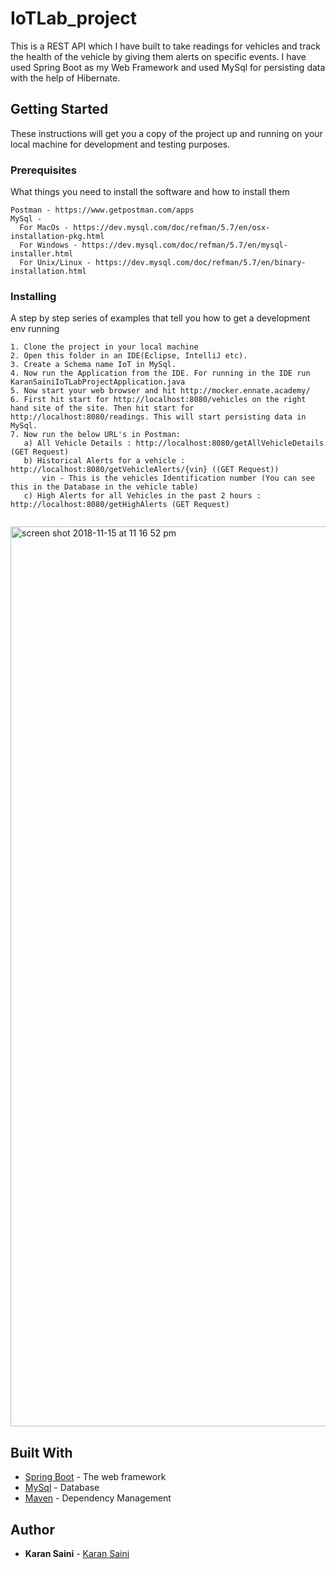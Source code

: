 # IoTLab_project

This is a REST API which I have built to take readings for vehicles and track the health of the vehicle by giving them alerts on specific events. I have used Spring Boot as my Web Framework and used MySql for persisting data with the help of Hibernate.

## Getting Started

These instructions will get you a copy of the project up and running on your local machine for development and testing purposes.

### Prerequisites

What things you need to install the software and how to install them

```
Postman - https://www.getpostman.com/apps
MySql - 
  For MacOs - https://dev.mysql.com/doc/refman/5.7/en/osx-installation-pkg.html
  For Windows - https://dev.mysql.com/doc/refman/5.7/en/mysql-installer.html
  For Unix/Linux - https://dev.mysql.com/doc/refman/5.7/en/binary-installation.html
```

### Installing

A step by step series of examples that tell you how to get a development env running

```
1. Clone the project in your local machine
2. Open this folder in an IDE(Eclipse, IntelliJ etc).
3. Create a Schema name IoT in MySql.
4. Now run the Application from the IDE. For running in the IDE run KaranSainiIoTLabProjectApplication.java
5. Now start your web browser and hit http://mocker.ennate.academy/
6. First hit start for http://localhost:8080/vehicles on the right hand site of the site. Then hit start for http://localhost:8080/readings. This will start persisting data in MySql.
7. Now run the below URL's in Postman:
   a) All Vehicle Details : http://localhost:8080/getAllVehicleDetails (GET Request)
   b) Historical Alerts for a vehicle : http://localhost:8080/getVehicleAlerts/{vin} ((GET Request))
       vin - This is the vehicles Identification number (You can see this in the Database in the vehicle table)
   c) High Alerts for all Vehicles in the past 2 hours : http://localhost:8080/getHighAlerts (GET Request)
  
```

 <img width="1440" alt="screen shot 2018-11-15 at 11 16 52 pm" src="https://user-images.githubusercontent.com/37518846/48597612-b045d700-e92c-11e8-8fee-3cefd44dc510.png">
 

## Built With

* [Spring Boot](https://spring.io/guides/gs/spring-boot/) - The web framework
* [MySql](https://www.mysql.com/) - Database
* [Maven](https://maven.apache.org/) - Dependency Management
 
## Author

* **Karan Saini** - [Karan Saini](https://github.com/KaranSaini92837)
